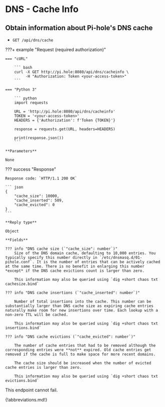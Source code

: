 # DNS - Cache Info

## Obtain information about Pi-hole's DNS cache

- `GET /api/dns/cache`

<!-- markdownlint-disable code-block-style -->
???+ example "Request (required authorization)"

    === "cURL"

        ``` bash
        curl -X GET http://pi.hole:8080/api/dns/cacheinfo \
             -H "Authorization: Token <your-access-token>"
        ```

    === "Python 3"

        ``` python
        import requests

        URL = 'http://pi.hole:8080/api/dns/cacheinfo'
        TOKEN = '<your-access-token>'
        HEADERS = {'Authorization': f'Token {TOKEN}'}

        response = requests.get(URL, headers=HEADERS)

        print(response.json())
        ```

    **Parameters**

    None

??? success "Response"

    Response code: `HTTP/1.1 200 OK`

    ``` json
    {
        "cache_size": 10000,
        "cache_inserted": 509,
        "cache_evicted": 0
    }
    ```

    **Reply type**

    Object

    **Fields**

    ??? info "DNS cache size (`"cache_size": number`)"
        Size of the DNS domain cache, defaulting to 10,000 entries. You typically specify this number directly in `/etc/dnsmasq.d/01-pihole.conf`. It is the number of entries that can be actively cached at the same time. There is no benefit in enlarging this number *except* if the DNS cache evictions count is larger than zero.

        This information may also be queried using `dig +short chaos txt cachesize.bind`

    ??? info "DNS cache insertions (`"cache_inserted": number`)"

        Number of total insertions into the cache. This number can be substantially larger than DNS cache size as expiring cache entries naturally make room for new insertions over time. Each lookup with a non-zero TTL will be cached.

        This information may also be queried using `dig +short chaos txt insertions.bind`

    ??? info "DNS cache evictions (`"cache_evicted": number`)"

        The number of cache entries that had to be removed although the corresponding entries were **not** expired. Old cache entries get removed if the cache is full to make space for more recent domains.

        The cache size should be increased when the number of evicted cache entries is larger than zero.

        This information may also be queried using `dig +short chaos txt evictions.bind`

<!-- markdownlint-enable code-block-style -->

This endpoint cannot fail.

{!abbreviations.md!}
